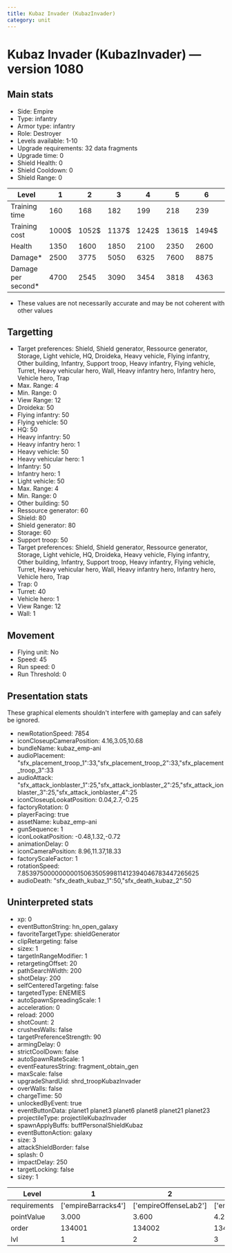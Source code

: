 ```yaml
---
title: Kubaz Invader (KubazInvader)
category: unit
---
```


# Kubaz Invader (KubazInvader) — version 1080

## Main stats

  * Side: Empire
  * Type: infantry
  * Armor type: infantry
  * Role: Destroyer
  * Levels available: 1-10
  * Upgrade requirements: 32 data fragments
  * Upgrade time: 0
  * Shield Health: 0
  * Shield Cooldown: 0
  * Shield Range: 0

|Level             |1    |2    |3    |4    |5    |6    |7    |8    |9    |10   |
|------------------|-----|-----|-----|-----|-----|-----|-----|-----|-----|-----|
|Training time     |160  |168  |182  |199  |218  |239  |262  |287  |313  |340  |
|Training cost     |1000$|1052$|1137$|1242$|1361$|1494$|1638$|1791$|1954$|2125$|
|Health            |1350 |1600 |1850 |2100 |2350 |2600 |2850 |3100 |3350 |3600 |
|Damage*           |2500 |3775 |5050 |6325 |7600 |8875 |10150|11425|12700|13975|
|Damage per second*|4700 |2545 |3090 |3454 |3818 |4363 |4909 |5272 |5636 |6545 |

* These values are not necessarily accurate and may be not coherent with other values

## Targetting

  * Target preferences: Shield, Shield generator, Ressource generator, Storage, Light vehicle, HQ, Droideka, Heavy vehicle, Flying infantry, Other building, Infantry, Support troop, Heavy infantry, Flying vehicle, Turret, Heavy vehicular hero, Wall, Heavy infantry hero, Infantry hero, Vehicle hero, Trap
  * Max. Range: 4
  * Min. Range: 0
  * View Range: 12
  * Droideka: 50
  * Flying infantry: 50
  * Flying vehicle: 50
  * HQ: 50
  * Heavy infantry: 50
  * Heavy infantry hero: 1
  * Heavy vehicle: 50
  * Heavy vehicular hero: 1
  * Infantry: 50
  * Infantry hero: 1
  * Light vehicle: 50
  * Max. Range: 4
  * Min. Range: 0
  * Other building: 50
  * Ressource generator: 60
  * Shield: 80
  * Shield generator: 80
  * Storage: 60
  * Support troop: 50
  * Target preferences: Shield, Shield generator, Ressource generator, Storage, Light vehicle, HQ, Droideka, Heavy vehicle, Flying infantry, Other building, Infantry, Support troop, Heavy infantry, Flying vehicle, Turret, Heavy vehicular hero, Wall, Heavy infantry hero, Infantry hero, Vehicle hero, Trap
  * Trap: 0
  * Turret: 40
  * Vehicle hero: 1
  * View Range: 12
  * Wall: 1

## Movement

  * Flying unit: No
  * Speed: 45
  * Run speed: 0
  * Run Threshold: 0

## Presentation stats

These graphical elements shouldn't interfere with gameplay and can safely be ignored.

  * newRotationSpeed: 7854
  * iconCloseupCameraPosition: 4.16,3.05,10.68
  * bundleName: kubaz_emp-ani
  * audioPlacement: "sfx_placement_troop_1":33,"sfx_placement_troop_2":33,"sfx_placement_troop_3":33
  * audioAttack: "sfx_attack_ionblaster_1":25,"sfx_attack_ionblaster_2":25,"sfx_attack_ionblaster_3":25,"sfx_attack_ionblaster_4":25
  * iconCloseupLookatPosition: 0.04,2.7,-0.25
  * factoryRotation: 0
  * playerFacing: true
  * assetName: kubaz_emp-ani
  * gunSequence: 1
  * iconLookatPosition: -0.48,1.32,-0.72
  * animationDelay: 0
  * iconCameraPosition: 8.96,11.37,18.33
  * factoryScaleFactor: 1
  * rotationSpeed: 7.8539750000000001506350599811412394046783447265625
  * audioDeath: "sfx_death_kubaz_1":50,"sfx_death_kubaz_2":50

## Uninterpreted stats

  * xp: 0
  * eventButtonString: hn_open_galaxy
  * favoriteTargetType: shieldGenerator
  * clipRetargeting: false
  * sizex: 1
  * targetInRangeModifier: 1
  * retargetingOffset: 20
  * pathSearchWidth: 200
  * shotDelay: 200
  * selfCenteredTargeting: false
  * targetedType: ENEMIES
  * autoSpawnSpreadingScale: 1
  * acceleration: 0
  * reload: 2000
  * shotCount: 2
  * crushesWalls: false
  * targetPreferenceStrength: 90
  * armingDelay: 0
  * strictCoolDown: false
  * autoSpawnRateScale: 1
  * eventFeaturesString: fragment_obtain_gen
  * maxScale: false
  * upgradeShardUid: shrd_troopKubazInvader
  * overWalls: false
  * chargeTime: 50
  * unlockedByEvent: true
  * eventButtonData: planet1 planet3 planet6 planet8 planet21 planet23
  * projectileType: projectileKubazInvader
  * spawnApplyBuffs: buffPersonalShieldKubaz
  * eventButtonAction: galaxy
  * size: 3
  * attackShieldBorder: false
  * splash: 0
  * impactDelay: 250
  * targetLocking: false
  * sizey: 1

|Level       |1                  |2                    |3                    |4                    |5                    |6                    |7                    |8                    |9                    |10                    |
|------------|-------------------|---------------------|---------------------|---------------------|---------------------|---------------------|---------------------|---------------------|---------------------|----------------------|
|requirements|['empireBarracks4']|['empireOffenseLab2']|['empireOffenseLab3']|['empireOffenseLab4']|['empireOffenseLab5']|['empireOffenseLab6']|['empireOffenseLab7']|['empireOffenseLab8']|['empireOffenseLab9']|['empireOffenseLab10']|
|pointValue  |3.000              |3.600                |4.200                |4.800                |5.400                |6.000                |6.600                |7.200                |7.800                |9.000                 |
|order       |134001             |134002               |134003               |134004               |134005               |134006               |134007               |134008               |134009               |134010                |
|lvl         |1                  |2                    |3                    |4                    |5                    |6                    |7                    |8                    |9                    |10                    |

